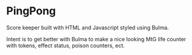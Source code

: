 # PingPong
Score keeper built with HTML and Javascript styled using Bulma.


Intent is to get better with Bulma to make a nice looking MtG life counter with tokens, effect status, poison counters, ect.
